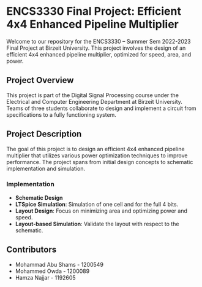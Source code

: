 # ENCS3330 Final Project: Efficient 4x4 Enhanced Pipeline Multiplier

Welcome to our repository for the ENCS3330 – Summer Sem 2022-2023 Final Project at Birzeit University. This project involves the design of an efficient 4x4 enhanced pipeline multiplier, optimized for speed, area, and power.

## Project Overview

This project is part of the Digital Signal Processing course under the Electrical and Computer Engineering Department at Birzeit University. Teams of three students collaborate to design and implement a circuit from specifications to a fully functioning system.

## Project Description

The goal of this project is to design an efficient 4x4 enhanced pipeline multiplier that utilizes various power optimization techniques to improve performance. The project spans from initial design concepts to schematic implementation and simulation.


### Implementation

- **Schematic Design**
- **LTSpice Simulation**: Simulation of one cell and for the full 4 bits.
- **Layout Design**: Focus on minimizing area and optimizing power and speed.
- **Layout-based Simulation**: Validate the layout with respect to the schematic.


## Contributors

- Mohammad Abu Shams - 1200549
- Mohammed Owda - 1200089
- Hamza Najjar - 1192605


